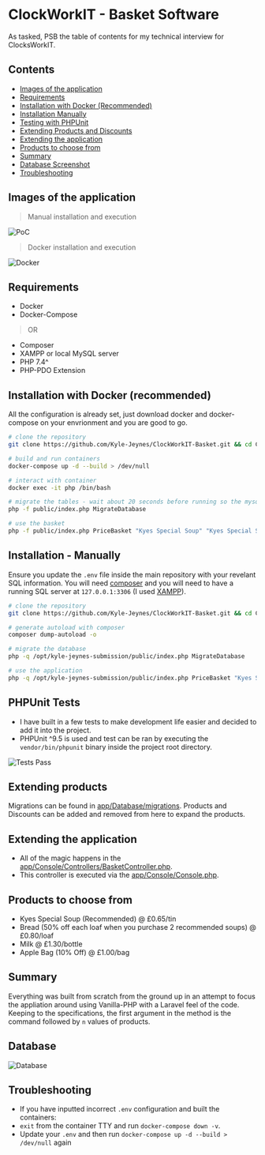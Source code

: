 # ClockWorkIT - Basket Software

As tasked, PSB the table of contents for my technical interview for ClocksWorkIT.

## Contents

- [Images of the application](https://github.com/Kyle-Jeynes/ClockWorkIT-Basket/blob/main/README.md#images-of-the-application)
- [Requirements](https://github.com/Kyle-Jeynes/ClockWorkIT-Basket/blob/main/README.md#requirements)
- [Installation with Docker (Recommended)](https://github.com/Kyle-Jeynes/ClockWorkIT-Basket/blob/main/README.md#installation-with-docker-recommended)
- [Installation Manually](https://github.com/Kyle-Jeynes/ClockWorkIT-Basket/blob/main/README.md#installation---manually)
- [Testing with PHPUnit](https://github.com/Kyle-Jeynes/ClockWorkIT-Basket/blob/main/README.md#phpunit-tests)
- [Extending Products and Discounts](https://github.com/Kyle-Jeynes/ClockWorkIT-Basket/blob/main/README.md#extending-products)
- [Extending the application](https://github.com/Kyle-Jeynes/ClockWorkIT-Basket/blob/main/README.md#extending-the-application)
- [Products to choose from](https://github.com/Kyle-Jeynes/ClockWorkIT-Basket/blob/main/README.md#products-to-choose-from)
- [Summary](https://github.com/Kyle-Jeynes/ClockWorkIT-Basket/blob/main/README.md#products-to-choose-from)
- [Database Screenshot](https://github.com/Kyle-Jeynes/ClockWorkIT-Basket/blob/main/README.md#database)
- [Troubleshooting](https://github.com/Kyle-Jeynes/ClockworkIT-Basket/blob/main/README.md#troubleshooting)

## Images of the application

> Manual installation and execution

![PoC](https://i.imgur.com/EHHJW7D.png)

> Docker installation and execution

![Docker](https://i.imgur.com/V3sXe6n.png)

## Requirements

- Docker
- Docker-Compose

> OR

- Composer
- XAMPP or local MySQL server
- PHP 7.4^
- PHP-PDO Extension

## Installation with Docker (recommended)

All the configuration is already set, just download docker and docker-compose on your envrionment and you are good to go.

```bash
# clone the repository
git clone https://github.com/Kyle-Jeynes/ClockWorkIT-Basket.git && cd ClockWorkIT-Basket

# build and run containers
docker-compose up -d --build > /dev/null

# interact with container
docker exec -it php /bin/bash

# migrate the tables - wait about 20 seconds before running so the mysql server can start
php -f public/index.php MigrateDatabase

# use the basket
php -f public/index.php PriceBasket "Kyes Special Soup" "Kyes Special Soup" Bread
```

## Installation - Manually

Ensure you update the `.env` file inside the main repository with your revelant SQL information. You will need [composer](https://getcomposer.org/download/) and you will need to have a running SQL server at `127.0.0.1:3306` (I used [XAMPP](https://www.apachefriends.org/download.html)).

```bash
# clone the repository
git clone https://github.com/Kyle-Jeynes/ClockWorkIT-Basket.git && cd ClockWorkIT-Basket

# generate autoload with composer
composer dump-autoload -o

# migrate the database
php -q /opt/kyle-jeynes-submission/public/index.php MigrateDatabase

# use the application
php -q /opt/kyle-jeynes-submission/public/index.php PriceBasket "Kyes Special Soup" "Kyes Special Soup" Bread
```

## PHPUnit Tests

- I have built in a few tests to make development life easier and decided to add it into the project.
- PHPUnit ^9.5 is used and test can be ran by executing the `vendor/bin/phpunit` binary inside the project root directory.

![Tests Pass](https://i.imgur.com/7QVxRmG.png)

## Extending products

Migrations can be found in [app/Database/migrations](https://github.com/Kyle-Jeynes/ClockWorkIT-Basket/tree/main/app/Database/migrations). Products and Discounts can be added and removed from here to expand the products.

## Extending the application

- All of the magic happens in the [app/Console/Controllers/BasketController.php](https://github.com/Kyle-Jeynes/ClockWorkIT-Basket/blob/main/app/Console/Controllers/BasketController.php).
- This controller is executed via the [app/Console/Console.php](https://github.com/Kyle-Jeynes/ClockWorkIT-Basket/blob/main/app/Console/Console.php).

## Products to choose from

- Kyes Special Soup (Recommended) @ £0.65/tin
- Bread (50% off each loaf when you purchase 2 recommended soups) @ £0.80/loaf
- Milk @ £1.30/bottle
- Apple Bag (10% Off) @ £1.00/bag

## Summary

Everything was built from scratch from the ground up in an attempt to focus the appliation around using Vanilla-PHP with a Laravel feel of the code. Keeping to the specifications, the first argument in the method is the command followed by `n` values of products.

## Database

![Database](https://i.imgur.com/CECqH8r.png)

## Troubleshooting

- If you have inputted incorrect `.env` configuration and built the containers:
 - `exit` from the container TTY and run `docker-compose down -v`.
 - Update your `.env` and then run `docker-compose up -d --build > /dev/null` again
